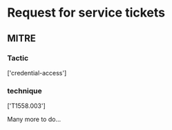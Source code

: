 # Request for service tickets

## MITRE

### Tactic
['credential-access']

### technique
['T1558.003']

Many more to do...

